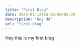 ```yaml
---
title: "First Blog"
date: 2023-01-12T16:30:00+05:30
description: "hey dd"
url: "first-blog"
---
```


Hey this is my first blog
